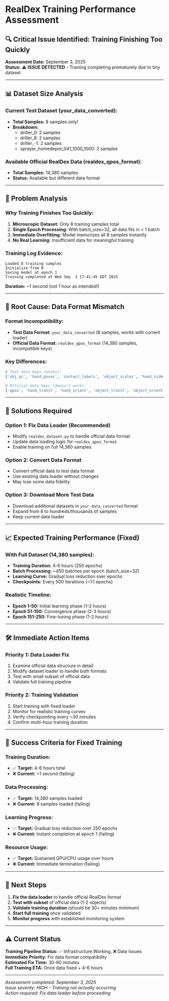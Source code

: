# RealDex Training Performance Assessment

## 🔍 **Critical Issue Identified: Training Finishing Too Quickly**

**Assessment Date:** September 3, 2025  
**Status:** ⚠️ **ISSUE DETECTED** - Training completing prematurely due to tiny dataset

---

## 📊 **Dataset Size Analysis**

### **Current Test Dataset (your_data_converted):**
- **Total Samples:** 8 samples only!
- **Breakdown:**
  - driller_0: 2 samples
  - driller_8: 2 samples  
  - driller_-1: 2 samples
  - sprayer_homedepot_041_1000_1000: 2 samples

### **Available Official RealDex Data (realdex_qpos_format):**
- **Total Samples:** 14,380 samples
- **Status:** Available but different data format

---

## 🚨 **Problem Analysis**

### **Why Training Finishes Too Quickly:**
1. **Microscopic Dataset:** Only 8 training samples total
2. **Single Epoch Processing:** With batch_size=32, all data fits in < 1 batch
3. **Immediate Overfitting:** Model memorizes all 8 samples instantly
4. **No Real Learning:** Insufficient data for meaningful training

### **Training Log Evidence:**
```
Loaded 8 training samples
Initialize from 0
Saving model at epoch 1
Training completed at Wed Sep  3 17:41:45 EDT 2025
```

**Duration:** ~1 second (not 1 hour as intended!)

---

## 🎯 **Root Cause: Data Format Mismatch**

### **Format Incompatibility:**
- **Test Data Format:** `your_data_converted` (8 samples, works with current loader)
- **Official Data Format:** `realdex_qpos_format` (14,380 samples, incompatible keys)

### **Key Differences:**
```python
# Test data keys (works):
['obj_pc', 'hand_poses', 'contact_labels', 'object_scales', 'hand_sides']

# Official data keys (doesn't work):
['qpos', 'hand_transl', 'hand_orient', 'object_transl', 'object_orient', 'object_points']
```

---

## 🔧 **Solutions Required**

### **Option 1: Fix Data Loader (Recommended)**
- Modify `realdex_dataset.py` to handle official data format
- Update data loading logic for `realdex_qpos_format`
- Enable training on full 14,380 samples

### **Option 2: Convert Data Format**
- Convert official data to test data format
- Use existing data loader without changes
- May lose some data fidelity

### **Option 3: Download More Test Data**
- Download additional datasets in `your_data_converted` format
- Expand from 8 to hundreds/thousands of samples
- Keep current data loader

---

## 📈 **Expected Training Performance (Fixed)**

### **With Full Dataset (14,380 samples):**
- **Training Duration:** 4-6 hours (250 epochs)
- **Batch Processing:** ~450 batches per epoch (batch_size=32)
- **Learning Curve:** Gradual loss reduction over epochs
- **Checkpoints:** Every 500 iterations (~1.1 epochs)

### **Realistic Timeline:**
- **Epoch 1-50:** Initial learning phase (1-2 hours)
- **Epoch 51-150:** Convergence phase (2-3 hours) 
- **Epoch 151-250:** Fine-tuning phase (1-2 hours)

---

## 🛠️ **Immediate Action Items**

### **Priority 1: Data Loader Fix**
1. Examine official data structure in detail
2. Modify dataset loader to handle both formats
3. Test with small subset of official data
4. Validate full training pipeline

### **Priority 2: Training Validation**
1. Start training with fixed loader
2. Monitor for realistic training curves
3. Verify checkpointing every ~30 minutes
4. Confirm multi-hour training duration

---

## 🎯 **Success Criteria for Fixed Training**

### **Training Duration:**
- ✅ **Target:** 4-6 hours total
- ❌ **Current:** ~1 second (failing)

### **Data Processing:**
- ✅ **Target:** 14,380 samples loaded
- ❌ **Current:** 8 samples loaded (failing)

### **Learning Progress:**
- ✅ **Target:** Gradual loss reduction over 250 epochs
- ❌ **Current:** Instant completion at epoch 1 (failing)

### **Resource Usage:**
- ✅ **Target:** Sustained GPU/CPU usage over hours
- ❌ **Current:** Immediate termination (failing)

---

## 🚀 **Next Steps**

1. **Fix the data loader** to handle official RealDex format
2. **Test with subset** of official data (1-2 objects)
3. **Validate training duration** (should be 30+ minutes minimum)
4. **Start full training** once validated
5. **Monitor progress** with established monitoring system

---

## ⚠️ **Current Status**

**Training Pipeline Status:** ✅ Infrastructure Working, ❌ Data Issues  
**Immediate Priority:** Fix data format compatibility  
**Estimated Fix Time:** 30-60 minutes  
**Full Training ETA:** Once data fixed + 4-6 hours

---

*Assessment completed: September 3, 2025*  
*Issue severity: HIGH - Training not actually occurring*  
*Action required: Fix data loader before proceeding*
